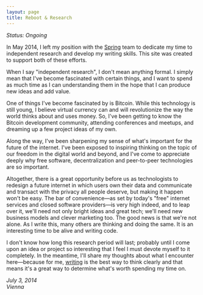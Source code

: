 ```yaml
---
layout: page
title: Reboot & Research
---
```


_Status: Ongoing_

In May 2014, I left my position with the [Spring](http://spring.io) team to dedicate my time to independent research and develop my writing skills. This site was created to support both of these efforts.

When I say "independent research", I don't mean anything formal. I simply mean that I've become fascinated with certain things, and I want to spend as much time as I can understanding them in the hope that I can produce new ideas and add value.

One of things I've become fascinated by is Bitcoin. While this technology is still young, I believe virtual currency can and will revolutionize the way the world thinks about and uses money. So, I've been getting to know the Bitcoin development community, attending conferences and meetups, and dreaming up a few project ideas of my own.

Along the way, I've been sharpening my sense of what's important for the future of the internet. I've been exposed to inspiring thinking on the topic of our freedom in the digital world and beyond, and I've come to appreciate deeply why free software, decentralization and peer-to-peer technologies are so important.

Altogether, there is a great opportunity before us as technologists to redesign a future internet in which users own their data and communicate and transact with the privacy all people deserve, but making it happen won't be easy. The bar of convenience—as set by today's "free" internet services and closed software providers—is very high indeed, and to leap over it, we'll need not only bright ideas and great tech; we'll need new business models and clever marketing too. The good news is that we're not alone. As I write this, many others are thinking and doing the same. It is an interesting time to be alive and writing code.

I don't know how long this research period will last; probably until I come upon an idea or project so interesting that I feel I must devote myself to it completely. In the meantime, I'll share my thoughts about what I encounter here—because for me, [writing](/writing) is the best way to think clearly and that means it's a great way to determine what's worth spending my time on.

_July 3, 2014<br/>
Vienna_
